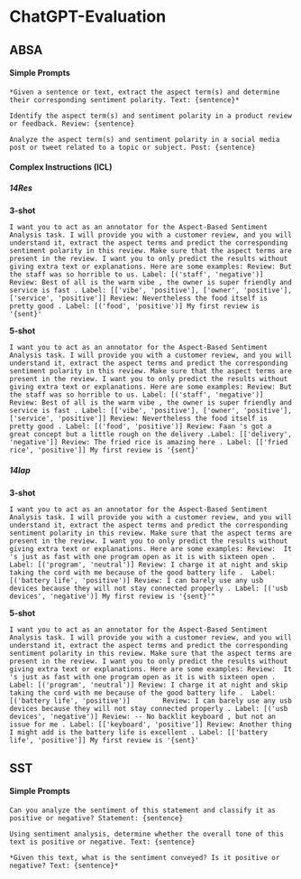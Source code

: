 # ChatGPT-Evaluation


## ABSA

#### Simple Prompts

    *Given a sentence or text, extract the aspect term(s) and determine their corresponding sentiment polarity. Text: {sentence}*

    Identify the aspect term(s) and sentiment polarity in a product review or feedback. Review: {sentence}

    Analyze the aspect term(s) and sentiment polarity in a social media post or tweet related to a topic or subject. Post: {sentence}
    
#### Complex Instructions (ICL)

##### 14Res

**3-shot**

`I want you to act as an annotator for the Aspect-Based Sentiment Analysis task. I will provide you with a customer review, and you will understand it, extract the aspect terms and predict the corresponding sentiment polarity in this review. Make sure that the aspect terms are present in the review. I want you to only predict the results without giving extra text or explanations. Here are some examples: Review: But the staff was so horrible to us. Label: [('staff', 'negative')] Review: Best of all is the warm vibe , the owner is super friendly and service is fast . Label: [['vibe', 'positive'], ['owner', 'positive'], ['service', 'positive']] Review: Nevertheless the food itself is pretty good . Label: [('food', 'positive')] My first review is '{sent}'`

**5-shot**

`I want you to act as an annotator for the Aspect-Based Sentiment Analysis task. I will provide you with a customer review, and you will understand it, extract the aspect terms and predict the corresponding sentiment polarity in this review. Make sure that the aspect terms are present in the review. I want you to only predict the results without giving extra text or explanations. Here are some examples: Review: But the staff was so horrible to us. Label: [('staff', 'negative')] Review: Best of all is the warm vibe , the owner is super friendly and service is fast . Label: [['vibe', 'positive'], ['owner', 'positive'], ['service', 'positive']] Review: Nevertheless the food itself is pretty good . Label: [('food', 'positive')] Review: Faan 's got a great concept but a little rough on the delivery .Label: [['delivery', 'negative']] Review: The fried rice is amazing here . Label: [['fried rice', 'positive']] My first review is '{sent}'`

##### 14lap

**3-shot**

`I want you to act as an annotator for the Aspect-Based Sentiment Analysis task. I will provide you with a customer review, and you will understand it, extract the aspect terms and predict the corresponding sentiment polarity in this review. Make sure that the aspect terms are present in the review. I want you to only predict the results without giving extra text or explanations. Here are some examples: Review:  It 's just as fast with one program open as it is with sixteen open . Label: [('program', 'neutral')] Review: I charge it at night and skip taking the cord with me because of the good battery life .  Label: [('battery life', 'positive')] Review: I can barely use any usb devices because they will not stay connected properly . Label: [('usb devices', 'negative')] My first review is '{sent}'"`

**5-shot**

`I want you to act as an annotator for the Aspect-Based Sentiment Analysis task. I will provide you with a customer review, and you will understand it, extract the aspect terms and predict the corresponding sentiment polarity in this review. Make sure that the aspect terms are present in the review. I want you to only predict the results without giving extra text or explanations. Here are some examples: Review:  It 's just as fast with one program open as it is with sixteen open . Label: [('program', 'neutral')] Review: I charge it at night and skip taking the cord with me because of the good battery life .  Label: [('battery life', 'positive')]        Review: I can barely use any usb devices because they will not stay connected properly . Label: [('usb devices', 'negative')] Review: -- No backlit keyboard , but not an issue for me . Label: [['keyboard', 'positive']] Review: Another thing I might add is the battery life is excellent . Label: [['battery life', 'positive']] My first review is '{sent}'`

## SST

#### Simple Prompts

    Can you analyze the sentiment of this statement and classify it as positive or negative? Statement: {sentence}
    
    Using sentiment analysis, determine whether the overall tone of this text is positive or negative. Text: {sentence}
    
    *Given this text, what is the sentiment conveyed? Is it positive or negative? Text: {sentence}*
